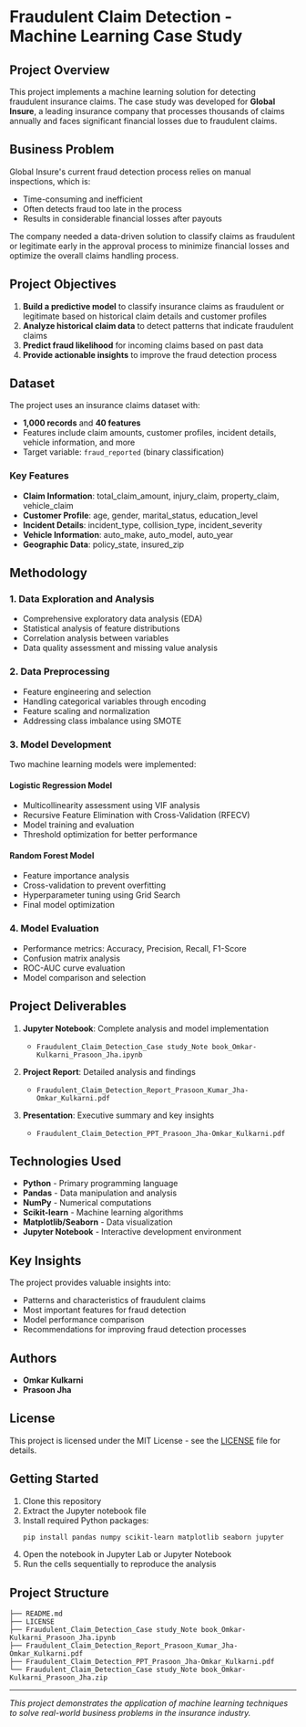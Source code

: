 # Fraudulent Claim Detection - Machine Learning Case Study

## Project Overview

This project implements a machine learning solution for detecting fraudulent insurance claims. The case study was developed for **Global Insure**, a leading insurance company that processes thousands of claims annually and faces significant financial losses due to fraudulent claims.

## Business Problem

Global Insure's current fraud detection process relies on manual inspections, which is:
- Time-consuming and inefficient
- Often detects fraud too late in the process
- Results in considerable financial losses after payouts

The company needed a data-driven solution to classify claims as fraudulent or legitimate early in the approval process to minimize financial losses and optimize the overall claims handling process.

## Project Objectives

1. **Build a predictive model** to classify insurance claims as fraudulent or legitimate based on historical claim details and customer profiles
2. **Analyze historical claim data** to detect patterns that indicate fraudulent claims
3. **Predict fraud likelihood** for incoming claims based on past data
4. **Provide actionable insights** to improve the fraud detection process

## Dataset

The project uses an insurance claims dataset with:
- **1,000 records** and **40 features**
- Features include claim amounts, customer profiles, incident details, vehicle information, and more
- Target variable: `fraud_reported` (binary classification)

### Key Features
- **Claim Information**: total_claim_amount, injury_claim, property_claim, vehicle_claim
- **Customer Profile**: age, gender, marital_status, education_level
- **Incident Details**: incident_type, collision_type, incident_severity
- **Vehicle Information**: auto_make, auto_model, auto_year
- **Geographic Data**: policy_state, insured_zip

## Methodology

### 1. Data Exploration and Analysis
- Comprehensive exploratory data analysis (EDA)
- Statistical analysis of feature distributions
- Correlation analysis between variables
- Data quality assessment and missing value analysis

### 2. Data Preprocessing
- Feature engineering and selection
- Handling categorical variables through encoding
- Feature scaling and normalization
- Addressing class imbalance using SMOTE

### 3. Model Development
Two machine learning models were implemented:

#### Logistic Regression Model
- Multicollinearity assessment using VIF analysis
- Recursive Feature Elimination with Cross-Validation (RFECV)
- Model training and evaluation
- Threshold optimization for better performance

#### Random Forest Model
- Feature importance analysis
- Cross-validation to prevent overfitting
- Hyperparameter tuning using Grid Search
- Final model optimization

### 4. Model Evaluation
- Performance metrics: Accuracy, Precision, Recall, F1-Score
- Confusion matrix analysis
- ROC-AUC curve evaluation
- Model comparison and selection

## Project Deliverables

1. **Jupyter Notebook**: Complete analysis and model implementation
   - `Fraudulent_Claim_Detection_Case study_Note book_Omkar-Kulkarni_Prasoon_Jha.ipynb`

2. **Project Report**: Detailed analysis and findings
   - `Fraudulent_Claim_Detection_Report_Prasoon_Kumar_Jha-Omkar_Kulkarni.pdf`

3. **Presentation**: Executive summary and key insights
   - `Fraudulent_Claim_Detection_PPT_Prasoon_Jha-Omkar_Kulkarni.pdf`

## Technologies Used

- **Python** - Primary programming language
- **Pandas** - Data manipulation and analysis
- **NumPy** - Numerical computations
- **Scikit-learn** - Machine learning algorithms
- **Matplotlib/Seaborn** - Data visualization
- **Jupyter Notebook** - Interactive development environment

## Key Insights

The project provides valuable insights into:
- Patterns and characteristics of fraudulent claims
- Most important features for fraud detection
- Model performance comparison
- Recommendations for improving fraud detection processes

## Authors

- **Omkar Kulkarni**
- **Prasoon Jha**

## License

This project is licensed under the MIT License - see the [LICENSE](LICENSE) file for details.

## Getting Started

1. Clone this repository
2. Extract the Jupyter notebook file
3. Install required Python packages:
   ```bash
   pip install pandas numpy scikit-learn matplotlib seaborn jupyter
   ```
4. Open the notebook in Jupyter Lab or Jupyter Notebook
5. Run the cells sequentially to reproduce the analysis

## Project Structure

```
├── README.md
├── LICENSE
├── Fraudulent_Claim_Detection_Case study_Note book_Omkar-Kulkarni_Prasoon_Jha.ipynb
├── Fraudulent_Claim_Detection_Report_Prasoon_Kumar_Jha-Omkar_Kulkarni.pdf
├── Fraudulent_Claim_Detection_PPT_Prasoon_Jha-Omkar_Kulkarni.pdf
└── Fraudulent_Claim_Detection_Case study_Note book_Omkar-Kulkarni_Prasoon_Jha.zip
```

---

*This project demonstrates the application of machine learning techniques to solve real-world business problems in the insurance industry.*
